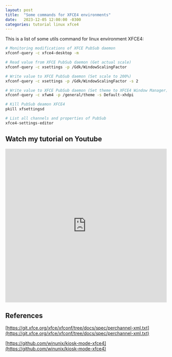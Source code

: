 ```yaml
---
layout: post
title:  "Some commands for XFCE4 environments"
date:   2023-12-05 12:00:00 -0300
categories: tutorial linux xfce4
---
```

This is a list of some utils command for linux environment XFCE4:
```bash
# Monitoring modifications of XFCE PubSub daemon
xfconf-query -c xfce4-desktop -m

# Read value from XFCE PubSub daemon (Get actual scale)
xfconf-query -c xsettings -p /Gdk/WindowScalingFactor

# Write value to XFCE PubSub daemon (Set scale to 200%)
xfconf-query -c xsettings -p /Gdk/WindowScalingFactor -s 2

# Write value to XFCE PubSub daemon (Set theme to XFCE4 Window Manager)
xfconf-query -c xfwm4 -p /general/theme -s Default-xhdpi

# Kill PubSub deamon XFCE4
pkill xfsettingsd

# List all channels and properties of PubSub
xfce4-settings-editor
```

## Watch my tutorial on Youtube

<iframe width="100%" height="480" src="https://www.youtube.com/embed/-ICZ09rQS70" frameborder="0" allow="autoplay; encrypted-media" allowfullscreen></iframe>

## References

[https://git.xfce.org/xfce/xfconf/tree/docs/spec/perchannel-xml.txt](https://git.xfce.org/xfce/xfconf/tree/docs/spec/perchannel-xml.txt)

[https://github.com/winunix/kiosk-mode-xfce4](https://github.com/winunix/kiosk-mode-xfce4)
